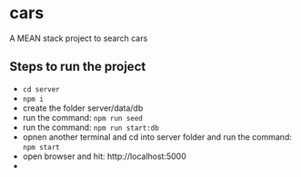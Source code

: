 # cars
A MEAN stack project to search cars

## Steps to run the project
- `cd server`
- `npm i`
- create the folder server/data/db
- run the command: `npm run seed`
- run the command: `npm run start:db`
- opnen another terminal and cd into server folder and run the command: `npm start`
- open browser and hit: http://localhost:5000
- 

